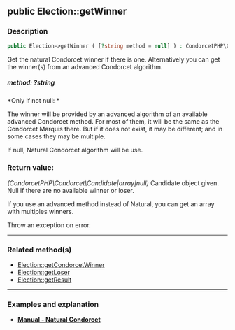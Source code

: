 ## public Election::getWinner

### Description    

```php
public Election->getWinner ( [?string method = null] ) : CondorcetPHP\Condorcet\Candidate|array|null
```

Get the natural Condorcet winner if there is one. Alternatively you can get the winner(s) from an advanced Condorcet algorithm.
    

##### **method:** *?string*   
*Only if not null:    *

The winner will be provided by an advanced algorithm of an available advanced Condorcet method. For most of them, it will be the same as the Condorcet Marquis there. But if it does not exist, it may be different; and in some cases they may be multiple.    

If null, Natural Condorcet algorithm will be use.    


### Return value:   

*(CondorcetPHP\Condorcet\Candidate|array|null)* Candidate object given. Null if there are no available winner or loser.

If you use an advanced method instead of Natural, you can get an array with multiples winners.

Throw an exception on error.


---------------------------------------

### Related method(s)      

* [Election::getCondorcetWinner](../Election%20Class/public%20Election--getCondorcetWinner.md)    
* [Election::getLoser](../Election%20Class/public%20Election--getLoser.md)    
* [Election::getResult](../Election%20Class/public%20Election--getResult.md)    

---------------------------------------

### Examples and explanation

* **[Manual - Natural Condorcet](https://github.com/julien-boudry/Condorcet/wiki/II-%23-C.-Result-%23-1.-Natural-Condorcet)**    
